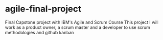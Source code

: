 # agile-final-project
Final Capstone project with IBM's Agile and Scrum Course
This project I will work as a product owner, a scrum master and a 
developer to use scrum methodologies and github kanban 
